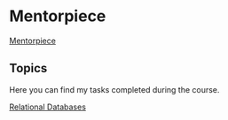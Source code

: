 # Mentorpiece
[Mentorpiece](https://mentorpiece.education/qa-course)
## Topics
Here you can find my tasks completed during the course.

[Relational Databases](https://github.com/irapapara/Mentorpiece/tree/main/1%20Relational%20Databa)





